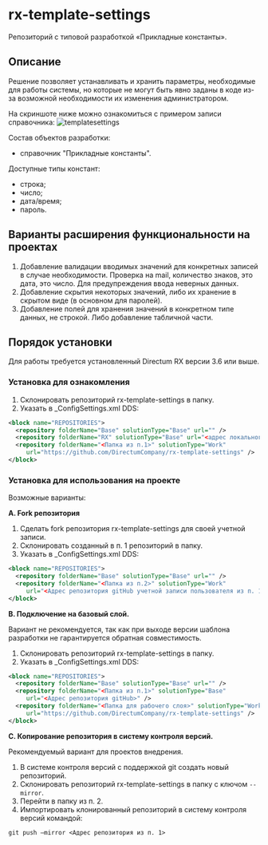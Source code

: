 # rx-template-settings
Репозиторий с типовой разработкой «Прикладные константы».

## Описание
Решение позволяет устанавливать и хранить параметры, необходимые для работы системы, но которые не могут быть явно заданы в коде из-за возможной необходимости их изменения администратором.

На скриншоте ниже можно ознакомиться с примером записи справочника:
![templatesettings](https://github.com/DirectumCompany/rx-template-settings/assets/71367764/7cb8845a-bcb5-4d41-86c3-fddd878921ef)

Состав объектов разработки:
* cправочник "Прикладные константы".

Доступные типы констант:
*	строка;
*	число;
*	дата/время;
*	пароль.

## Варианты расширения функциональности на проектах
1.	Добавление валидации вводимых значений для конкретных записей в случае необходимости. Проверка на mail, количество знаков, это дата, это число. Для предупреждения ввода неверных данных.
2.	Добавление скрытия некоторых значений, либо их хранение в скрытом виде (в основном для паролей).
3.	Добавление полей для хранения значений в конкретном типе данных, не строкой. Либо добавление табличной части.

## Порядок установки
Для работы требуется установленный Directum RX версии 3.6 или выше. 

### Установка для ознакомления
1. Склонировать репозиторий rx-template-settings в папку.
2. Указать в _ConfigSettings.xml DDS:
```xml
<block name="REPOSITORIES">
  <repository folderName="Base" solutionType="Base" url="" />
  <repository folderName="RX" solutionType="Base" url="<адрес локального репозитория>" />
  <repository folderName="<Папка из п.1>" solutionType="Work" 
     url="https://github.com/DirectumCompany/rx-template-settings" />
</block>
```

### Установка для использования на проекте
Возможные варианты:

**A. Fork репозитория**
1. Сделать fork репозитория rx-template-settings для своей учетной записи.
2. Склонировать созданный в п. 1 репозиторий в папку.
3. Указать в _ConfigSettings.xml DDS:
``` xml
<block name="REPOSITORIES">
  <repository folderName="Base" solutionType="Base" url="" /> 
  <repository folderName="<Папка из п.2>" solutionType="Work" 
     url="<Адрес репозитория gitHub учетной записи пользователя из п. 1>" />
</block>
```

**B. Подключение на базовый слой.**

Вариант не рекомендуется, так как при выходе версии шаблона разработки не гарантируется обратная совместимость.
1. Склонировать репозиторий rx-template-settings в папку.
2. Указать в _ConfigSettings.xml DDS:
``` xml
<block name="REPOSITORIES">
  <repository folderName="Base" solutionType="Base" url="" /> 
  <repository folderName="<Папка из п.1>" solutionType="Base" 
     url="<Адрес репозитория gitHub>" />
  <repository folderName="<Папка для рабочего слоя>" solutionType="Work" 
     url="https://github.com/DirectumCompany/rx-template-settings" />
</block>
```

**C. Копирование репозитория в систему контроля версий.**

Рекомендуемый вариант для проектов внедрения.
1. В системе контроля версий с поддержкой git создать новый репозиторий.
2. Склонировать репозиторий rx-template-settings в папку с ключом `--mirror`.
3. Перейти в папку из п. 2.
4. Импортировать клонированный репозиторий в систему контроля версий командой:

`git push –mirror <Адрес репозитория из п. 1>`

